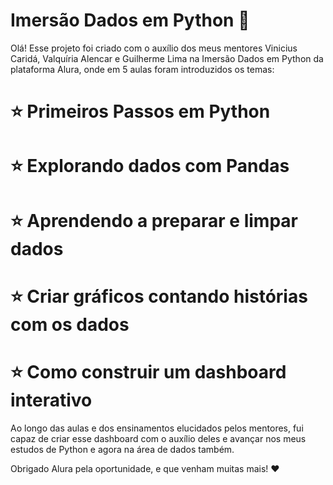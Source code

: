 # Imersão Dados em Python :rocket:

Olá! Esse projeto foi criado com o auxílio dos meus mentores Vinicius Caridá, Valquíria Alencar e Guilherme Lima na Imersão Dados em Python da plataforma Alura, onde em 5 aulas foram introduzidos os temas:
# :star: Primeiros Passos em Python
# :star: Explorando dados com Pandas
# :star: Aprendendo a preparar e limpar dados
# :star: Criar gráficos contando histórias com os dados
# :star: Como construir um dashboard interativo

Ao longo das aulas e dos ensinamentos elucidados pelos mentores, fui capaz de criar esse dashboard com o auxílio deles e avançar nos meus estudos de Python e agora na área de dados também.

Obrigado Alura pela oportunidade, e que venham muitas mais! :heart:
